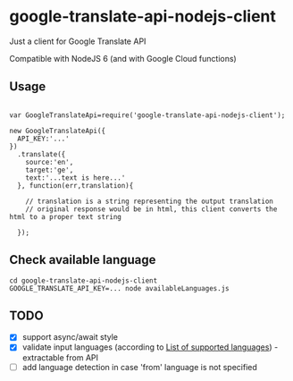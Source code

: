 # google-translate-api-nodejs-client

Just a client for Google Translate API

Compatible with NodeJS 6 (and with Google Cloud functions)


## Usage

```

var GoogleTranslateApi=require('google-translate-api-nodejs-client');

new GoogleTranslateApi({
  API_KEY:'...'
})
  .translate({
    source:'en',
    target:'ge',
    text:'...text is here...'
  }, function(err,translation){
  
    // translation is a string representing the output translation
    // original response would be in html, this client converts the html to a proper text string	

  });
```

## Check available language

```
cd google-translate-api-nodejs-client
GOOGLE_TRANSLATE_API_KEY=... node availableLanguages.js
```

## TODO

- [X] support async/await style
- [X] validate input languages (according to [List of supported languages](https://cloud.google.com/translate/docs/languages)) - extractable from API
- [ ] add language detection in case 'from' language is not specified
